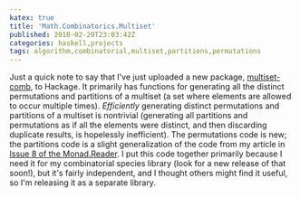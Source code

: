 ```yaml
---
katex: true
title: 'Math.Combinatorics.Multiset'
published: 2010-02-20T23:03:42Z
categories: haskell,projects
tags: algorithm,combinatorial,multiset,partitions,permutations
---
```


Just a quick note to say that I've just uploaded a new package, <a href="http://hackage.haskell.org/package/multiset%2Dcomb">multiset-comb</a>, to Hackage. It primarily has functions for generating all the distinct permutations and partitions of a multiset (a set where elements are allowed to occur multiple times). <i>Efficiently</i> generating distinct permutations and partitions of a multiset is nontrivial (generating all partitions and permutations as if all the elements were distinct, and then discarding duplicate results, is hopelessly inefficient). The permutations code is new; the partitions code is a slight generalization of the code from my article in <a href="https://wiki.haskell.org/wikiupload/d/dd/TMR-Issue8.pdf">Issue 8 of the Monad.Reader</a>. I put this code together primarily because I need it for my combinatorial species library (look for a new release of that soon!), but it's fairly independent, and I thought others might find it useful, so I'm releasing it as a separate library.

